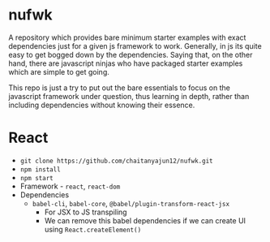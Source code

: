 # nufwk
A repository which provides bare minimum starter examples with exact dependencies just for a given js framework to work. Generally, in js its quite easy to get bogged down by the dependencies. Saying that, on the other hand, there are javascript ninjas who have packaged starter examples which are simple to get going.

This repo is just a try to put out the bare essentials to focus on the javascript framework under question, thus learning in depth, rather than including dependencies without knowing their essence.

# React
- ```git clone https://github.com/chaitanyajun12/nufwk.git```
- ```npm install```
- ```npm start```
- Framework - ```react```, ```react-dom```
- Dependencies 
  - ```babel-cli```, ```babel-core```, ```@babel/plugin-transform-react-jsx```
    - For JSX to JS transpiling
    - We can remove this babel dependencies if we can create UI using ```React.createElement()```
  

